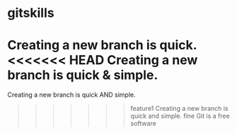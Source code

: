 # gitskills
Creating a new branch is quick.
<<<<<<< HEAD
Creating a new branch is quick & simple.
=======
Creating a new branch is quick AND simple.
>>>>>>> feature1
Creating a new branch is quick and simple.
fine
Git is a free software